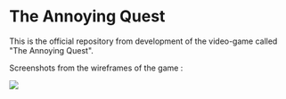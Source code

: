 # The Annoying Quest

This is the official repository from development of the video-game called "The Annoying Quest".

Screenshots from the wireframes of the game :

<img src="https://i.imgur.com/KZ2zZ7t.png" align="center">
